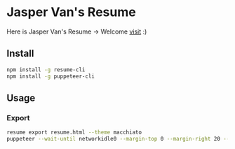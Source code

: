 # Jasper Van's Resume

Here is Jasper Van's Resume → Welcome [visit](https://registry.jsonresume.org/saltbo) :)

## Install

```bash
npm install -g resume-cli
npm install -g puppeteer-cli
```

## Usage

### Export

```bash
resume export resume.html --theme macchiato
puppeteer --wait-until networkidle0 --margin-top 0 --margin-right 20 --margin-bottom 0 --margin-left 20 --format A4 print resume.html resume.pdf
```
